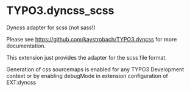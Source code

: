 # TYPO3.dyncss_scss
Dyncss adapter for scss (not sass!)

Please see https://github.com/kaystrobach/TYPO3.dyncss for more documentation.

This extension just provides the adapter for the scss file format.

Generation of css sourcemaps is enabled for any TYPO3 Development context or by enabling debugMode in extension configuration of EXT:dyncss
